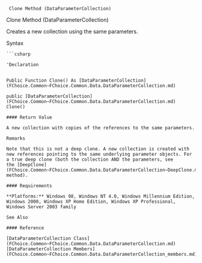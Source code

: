 ﻿     Clone Method (DataParameterCollection)                                                   

Clone Method (DataParameterCollection)

Creates a new collection using the same parameters.

Syntax

```vbnet
```csharp

'Declaration
 

Public Function Clone() As [DataParameterCollection](FChoice.Common~FChoice.Common.Data.DataParameterCollection.md)

public [DataParameterCollection](FChoice.Common~FChoice.Common.Data.DataParameterCollection.md) Clone()

#### Return Value

A new collection with copies of the references to the same parameters.

Remarks

Note that this is not a deep clone. A new collection is created with new references pointing to the same underlying parameter objects. For a true deep clone (both the collection AND the parameters, see the [DeepClone](FChoice.Common~FChoice.Common.Data.DataParameterCollection~DeepClone.md) method).

#### Requirements

**Platforms:** Windows 98, Windows NT 4.0, Windows Millennium Edition, Windows 2000, Windows XP Home Edition, Windows XP Professional, Windows Server 2003 family

See Also

#### Reference

[DataParameterCollection Class](FChoice.Common~FChoice.Common.Data.DataParameterCollection.md)  
[DataParameterCollection Members](FChoice.Common~FChoice.Common.Data.DataParameterCollection_members.md)